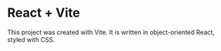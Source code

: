 # React + Vite

This project was created with Vite. It is written in object-oriented React, styled with CSS.
